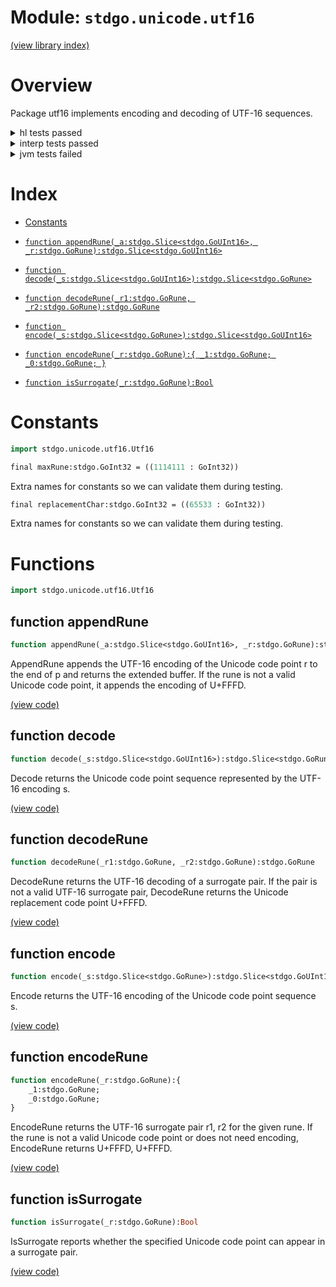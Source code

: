 # Module: `stdgo.unicode.utf16`

[(view library index)](../../stdgo.md)


# Overview



Package utf16 implements encoding and decoding of UTF\-16 sequences.  

<details><summary>hl tests passed</summary>
<p>

```
=== RUN  TestConstants
--- PASS: TestConstants (%!s(float64=3.600120544433594e-05))

=== RUN  TestEncode
--- PASS: TestEncode (%!s(float64=0.0017578601837158203))

=== RUN  TestAppendRune
--- PASS: TestAppendRune (%!s(float64=0.00039505958557128906))

=== RUN  TestEncodeRune
--- PASS: TestEncodeRune (%!s(float64=0.00013709068298339844))

=== RUN  TestDecode
--- PASS: TestDecode (%!s(float64=0.0016391277313232422))

=== RUN  TestDecodeRune
--- PASS: TestDecodeRune (%!s(float64=2.193450927734375e-05))

=== RUN  TestIsSurrogate
--- PASS: TestIsSurrogate (%!s(float64=3.0040740966796875e-05))

```
</p>
</details>

<details><summary>interp tests passed</summary>
<p>

```
=== RUN  TestConstants
--- PASS: TestConstants (%!s(float64=2.4080276489257812e-05))

=== RUN  TestEncode
--- PASS: TestEncode (%!s(float64=0.0007939338684082031))

=== RUN  TestAppendRune
--- PASS: TestAppendRune (%!s(float64=0.0005688667297363281))

=== RUN  TestEncodeRune
--- PASS: TestEncodeRune (%!s(float64=7.104873657226562e-05))

=== RUN  TestDecode
--- PASS: TestDecode (%!s(float64=0.0004878044128417969))

=== RUN  TestDecodeRune
--- PASS: TestDecodeRune (%!s(float64=3.0040740966796875e-05))

=== RUN  TestIsSurrogate
--- PASS: TestIsSurrogate (%!s(float64=3.0994415283203125e-05))

```
</p>
</details>

<details><summary>jvm tests failed</summary>
<p>

```
IO.Overflow("write_ui16")
```
</p>
</details>


# Index


- [Constants](<#constants>)

- [`function appendRune(_a:stdgo.Slice<stdgo.GoUInt16>, _r:stdgo.GoRune):stdgo.Slice<stdgo.GoUInt16>`](<#function-appendrune>)

- [`function decode(_s:stdgo.Slice<stdgo.GoUInt16>):stdgo.Slice<stdgo.GoRune>`](<#function-decode>)

- [`function decodeRune(_r1:stdgo.GoRune, _r2:stdgo.GoRune):stdgo.GoRune`](<#function-decoderune>)

- [`function encode(_s:stdgo.Slice<stdgo.GoRune>):stdgo.Slice<stdgo.GoUInt16>`](<#function-encode>)

- [`function encodeRune(_r:stdgo.GoRune):{
	_1:stdgo.GoRune;
	_0:stdgo.GoRune;
}`](<#function-encoderune>)

- [`function isSurrogate(_r:stdgo.GoRune):Bool`](<#function-issurrogate>)

# Constants


```haxe
import stdgo.unicode.utf16.Utf16
```


```haxe
final maxRune:stdgo.GoInt32 = ((1114111 : GoInt32))
```



Extra names for constants so we can validate them during testing.  

```haxe
final replacementChar:stdgo.GoInt32 = ((65533 : GoInt32))
```



Extra names for constants so we can validate them during testing.  

# Functions


```haxe
import stdgo.unicode.utf16.Utf16
```


## function appendRune


```haxe
function appendRune(_a:stdgo.Slice<stdgo.GoUInt16>, _r:stdgo.GoRune):stdgo.Slice<stdgo.GoUInt16>
```



AppendRune appends the UTF\-16 encoding of the Unicode code point r
to the end of p and returns the extended buffer. If the rune is not
a valid Unicode code point, it appends the encoding of U\+FFFD.  

[\(view code\)](<./Utf16.hx#L129>)


## function decode


```haxe
function decode(_s:stdgo.Slice<stdgo.GoUInt16>):stdgo.Slice<stdgo.GoRune>
```



Decode returns the Unicode code point sequence represented
by the UTF\-16 encoding s.  

[\(view code\)](<./Utf16.hx#L142>)


## function decodeRune


```haxe
function decodeRune(_r1:stdgo.GoRune, _r2:stdgo.GoRune):stdgo.GoRune
```



DecodeRune returns the UTF\-16 decoding of a surrogate pair.
If the pair is not a valid UTF\-16 surrogate pair, DecodeRune returns
the Unicode replacement code point U\+FFFD.  

[\(view code\)](<./Utf16.hx#L77>)


## function encode


```haxe
function encode(_s:stdgo.Slice<stdgo.GoRune>):stdgo.Slice<stdgo.GoUInt16>
```



Encode returns the UTF\-16 encoding of the Unicode code point sequence s.  

[\(view code\)](<./Utf16.hx#L99>)


## function encodeRune


```haxe
function encodeRune(_r:stdgo.GoRune):{
	_1:stdgo.GoRune;
	_0:stdgo.GoRune;
}
```



EncodeRune returns the UTF\-16 surrogate pair r1, r2 for the given rune.
If the rune is not a valid Unicode code point or does not need encoding,
EncodeRune returns U\+FFFD, U\+FFFD.  

[\(view code\)](<./Utf16.hx#L88>)


## function isSurrogate


```haxe
function isSurrogate(_r:stdgo.GoRune):Bool
```



IsSurrogate reports whether the specified Unicode code point
can appear in a surrogate pair.  

[\(view code\)](<./Utf16.hx#L69>)


